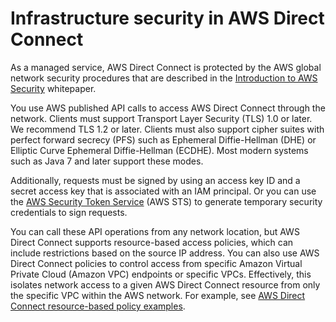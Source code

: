 # Infrastructure security in AWS Direct Connect<a name="infrastructure-security"></a>

As a managed service, AWS Direct Connect is protected by the AWS global network security procedures that are described in the [Introduction to AWS Security](https://docs.aws.amazon.com/whitepapers/latest/introduction-aws-security/) whitepaper\.

You use AWS published API calls to access AWS Direct Connect through the network\. Clients must support Transport Layer Security \(TLS\) 1\.0 or later\. We recommend TLS 1\.2 or later\. Clients must also support cipher suites with perfect forward secrecy \(PFS\) such as Ephemeral Diffie\-Hellman \(DHE\) or Elliptic Curve Ephemeral Diffie\-Hellman \(ECDHE\)\. Most modern systems such as Java 7 and later support these modes\.

Additionally, requests must be signed by using an access key ID and a secret access key that is associated with an IAM principal\. Or you can use the [AWS Security Token Service](https://docs.aws.amazon.com/STS/latest/APIReference/Welcome.html) \(AWS STS\) to generate temporary security credentials to sign requests\.

You can call these API operations from any network location, but AWS Direct Connect supports resource\-based access policies, which can include restrictions based on the source IP address\. You can also use AWS Direct Connect policies to control access from specific Amazon Virtual Private Cloud \(Amazon VPC\) endpoints or specific VPCs\. Effectively, this isolates network access to a given AWS Direct Connect resource from only the specific VPC within the AWS network\. For example, see [AWS Direct Connect resource\-based policy examples](security_iam_resource-based-policy-examples.md)\.
